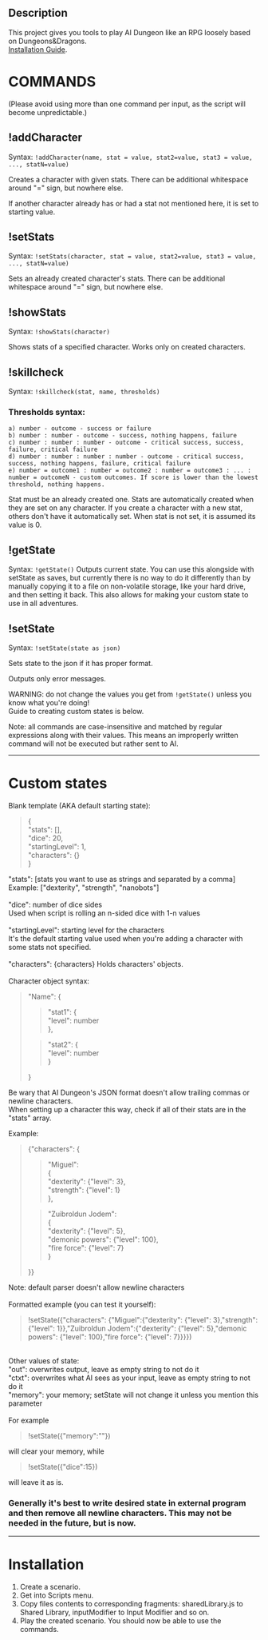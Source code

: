 ## Description

This project gives you tools to play AI Dungeon like an RPG loosely based on Dungeons&Dragons.<br>
[Installation Guide](https://github.com/Gutek8134/AID-dice-rolling#installation).

# COMMANDS

(Please avoid using more than one command per input, as the script will become unpredictable.)

## !addCharacter

Syntax: `!addCharacter(name, stat = value, stat2=value, stat3 = value, ..., statN=value)`

Creates a character with given stats.
There can be additional whitespace around "=" sign, but nowhere else.

If another character already has or had a stat not mentioned here, it is set to starting value.

## !setStats

Syntax: `!setStats(character, stat = value, stat2=value, stat3 = value, ..., statN=value)`

Sets an already created character's stats.
There can be additional whitespace around "=" sign, but nowhere else.

## !showStats

Syntax: `!showStats(character)`

Shows stats of a specified character.
Works only on created characters.

## !skillcheck

Syntax: `!skillcheck(stat, name, thresholds)`

### Thresholds syntax:

    a) number - outcome - success or failure
    b) number : number - outcome - success, nothing happens, failure
    c) number : number : number - outcome - critical success, success, failure, critical failure
    d) number : number : number : number - outcome - critical success, success, nothing happens, failure, critical failure
    e) number = outcome1 : number = outcome2 : number = outcome3 : ... : number = outcomeN - custom outcomes. If score is lower than the lowest threshold, nothing happens.

Stat must be an already created one. Stats are automatically created when they are set on any character. If you create a character with a new stat, others don't have it automatically set. When stat is not set, it is assumed its value is 0.

## !getState

Syntax: `!getState()`
Outputs current state.
You can use this alongside with setState as saves, but currently there is no way to do it differently than by manually copying it to a file on non-volatile storage, like your hard drive, and then setting it back. This also allows for making your custom state to use in all adventures.

## !setState

Syntax: `!setState(state as json)`

Sets state to the json if it has proper format.

Outputs only error messages.

WARNING: do not change the values you get from `!getState()` unless you know what you're doing!<br>
Guide to creating custom states is below.

Note: all commands are case-insensitive and matched by regular expressions along with their values. This means an improperly written command will not be executed but rather sent to AI.

---

# Custom states

Blank template (AKA default starting state):<br>

> {\
> "stats": [],\
>  "dice": 20,\
>  "startingLevel": 1,\
>  "characters": {}<br>
> }

"stats": [stats you want to use as strings and separated by a comma]<br>
Example: ["dexterity", "strength", "nanobots"]<br><br>
"dice": number of dice sides<br>
Used when script is rolling an n-sided dice with 1-n values<br><br>
"startingLevel": starting level for the characters<br>
It's the default starting value used when you're adding a character with some stats not specified.<br><br>
"characters": {characters}
Holds characters' objects.<br><br>
Character object syntax:

> "Name": {<br>
>
> > "stat1": {<br>
> > "level": number<br>
> > },<br>
>
> > "stat2": {<br>
> > "level": number<br>
> > }<br>
>
> }

Be wary that AI Dungeon's JSON format doesn't allow trailing commas or newline characters.<br>
When setting up a character this way, check if all of their stats are in the "stats" array.

Example:<br>

> {"characters": {<br>
>
> > "Miguel":<br>
> > {<br>
> > "dexterity": {"level": 3},<br>
> > "strength": {"level": 1}<br>
> > },<br>
>
> > "Zuibroldun Jodem":<br>
> > {<br>
> > "dexterity": {"level": 5},<br>
> > "demonic powers": {"level": 100},<br>
> > "fire force": {"level": 7}<br>
> > }<br>
>
> }}

Note: default parser doesn't allow newline characters<br><br>
Formatted example (you can test it yourself):<br>

> !setState({"characters": {"Miguel":{"dexterity": {"level": 3},"strength": {"level": 1}},"Zuibroldun Jodem":{"dexterity": {"level": 5},"demonic powers": {"level": 100},"fire force": {"level": 7}}}})

<br>Other values of state:<br>
"out": overwrites output, leave as empty string to not do it<br>
"ctxt": overwrites what AI sees as your input, leave as empty string to not do it<br>
"memory": your memory; setState will not change it unless you mention this parameter<br><br>
For example<br>

> !setState({"memory":""})<br>

will clear your memory, while<br>

> !setState({"dice":15})<br>

will leave it as is.<br>

### Generally it's best to write desired state in external program and then remove all newline characters. This may not be needed in the future, but is now.

---

# Installation

1. Create a scenario.
2. Get into Scripts menu.
3. Copy files contents to corresponding fragments: sharedLibrary.js to Shared Library, inputModifier to Input Modifier and so on.
4. Play the created scenario. You should now be able to use the commands.
